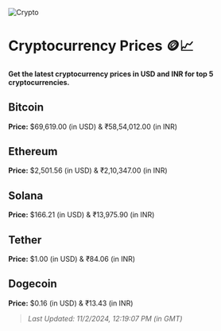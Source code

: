 
![Crypto](https://www.techguide.com.au/wp-content/uploads/2020/11/crypto3.jpeg)

# Cryptocurrency Prices 🪙📈

#### Get the latest cryptocurrency prices in USD and INR for top 5 cryptocurrencies.

## Bitcoin

**Price:** $69,619.00 (in USD) & ₹58,54,012.00 (in INR)

## Ethereum

**Price:** $2,501.56 (in USD) & ₹2,10,347.00 (in INR)

## Solana

**Price:** $166.21 (in USD) & ₹13,975.90 (in INR)

## Tether

**Price:** $1.00 (in USD) & ₹84.06 (in INR)

## Dogecoin

**Price:** $0.16 (in USD) & ₹13.43 (in INR)

> _Last Updated: 11/2/2024, 12:19:07 PM (in GMT)_

